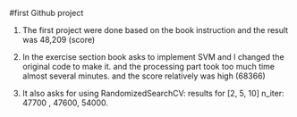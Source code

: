 #first Github project

1. The first project were done based on the book instruction and the result was 48,209 (score)

2. In the exercise section book asks to implement SVM and I changed the original code to make it. and the processing part took too much time almost several minutes. and the score
    relatively was high (68366)
3. It also asks for using  RandomizedSearchCV: results for [2, 5, 10] n_iter: 47700 , 47600, 54000. 

